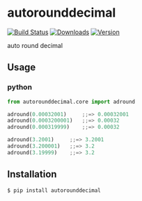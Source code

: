 # autorounddecimal

[![Build Status](https://img.shields.io/travis/niitsuma/autorounddecimal/master.svg?style=flat-square)](https://travis-ci.org/niitsuma/autorounddecimal)
[![Downloads](https://pepy.tech/badge/hymiscniitsuma)](https://pepy.tech/project/autorounddecimal)
[![Version](https://img.shields.io/pypi/v/hymiscniitsuma.svg?style=flat-square)](https://pypi.python.org/pypi/autorounddecimal)

auto round decimal

## Usage

### python

```python
from autorounddecimal.core import adround

adround(0.00032001)     ;;=> 0.00032001
adround(0.0003200001)   ;;=> 0.00032
adround(0.000319999)    ;;=> 0.00032

adround(3.2001)     ;;=> 3.2001
adround(3.200001)   ;;=> 3.2
adround(3.19999)    ;;=> 3.2


```

## Installation

```shell
$ pip install autorounddecimal
```


